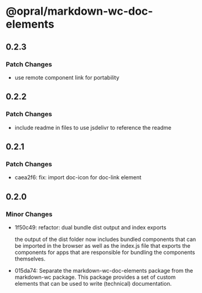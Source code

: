 # @opral/markdown-wc-doc-elements

## 0.2.3

### Patch Changes

- use remote component link for portability

## 0.2.2

### Patch Changes

- include readme in files to use jsdelivr to reference the readme

## 0.2.1

### Patch Changes

- caea2f6: fix: import doc-icon for doc-link element

## 0.2.0

### Minor Changes

- 1f50c49: refactor: dual bundle dist output and index exports

  the output of the dist folder now includes bundled components that can be imported in the browser as well as the index.js file that exports the components for apps that are responsible for bundling the components themselves.

- 015da74: Separate the markdown-wc-doc-elements package from the markdown-wc package. This package provides a set of custom elements that can be used to write (technical) documentation.
